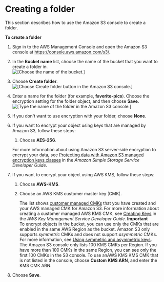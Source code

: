 # Creating a folder<a name="create-folder"></a>

This section describes how to use the Amazon S3 console to create a folder\.

**To create a folder**

1. Sign in to the AWS Management Console and open the Amazon S3 console at [https://console\.aws\.amazon\.com/s3/](https://console.aws.amazon.com/s3/)\.

1. In the **Bucket name** list, choose the name of the bucket that you want to create a folder in\.  
![\[Choose the name of the bucket.\]](http://docs.aws.amazon.com/AmazonS3/latest/user-guide/images/choose-bucket-name.png)

1. Choose **Create folder**\.  
![\[Choose Create folder button in the Amazon S3 console.\]](http://docs.aws.amazon.com/AmazonS3/latest/user-guide/images/create-folder.png)

1. Enter a name for the folder \(for example, **favorite\-pics**\)\. Choose the encryption setting for the folder object, and then choose **Save**\.  
![\[Type the name of the folder in the Amazon S3 console.\]](http://docs.aws.amazon.com/AmazonS3/latest/user-guide/images/type-folder-name.png)

1. If you don't want to use encryption with your folder, choose **None**\. 

1. If you want to encrypt your object using keys that are managed by Amazon S3, follow these steps:

   1. Choose **AES\-256**\. 

     For more information about using Amazon S3 server\-side encryption to encrypt your data, see [Protecting data with Amazon S3 managed encryption keys classes](https://docs.aws.amazon.com/AmazonS3/latest/dev/UsingServerSideEncryption.html) in the *Amazon Simple Storage Service Developer Guide*\.

1. If you want to encrypt your object using AWS KMS, follow these steps:

   1. Choose **AWS\-KMS**\.

   1. Choose an AWS KMS customer master key \(CMK\)\.

      The list shows [customer managed CMKs](https://docs.aws.amazon.com/kms/latest/developerguide/concepts.html#customer-cmk) that you have created and your AWS managed CMK for Amazon S3\. For more information about creating a customer managed AWS KMS CMK, see [Creating Keys](https://docs.aws.amazon.com/kms/latest/developerguide/UsingServerSideEncryption.html) in the *AWS Key Management Service Developer Guide*\. 
**Important**  
To encrypt objects in the bucket, you can use only the CMKs that are enabled in the same AWS Region as the bucket\. Amazon S3 only supports *symmetric* CMKs and does not support *asymmetric* CMKs\. For more information, see [Using symmetric and asymmetric keys](https://docs.aws.amazon.com/kms/latest/developerguide/symmetric-asymmetric.html)\.  
The Amazon S3 console only lists 100 KMS CMKs per Region\. If you have more than 100 CMKs in the same Region, you can see only the first 100 CMKs in the S3 console\. To use anAWS KMS KMS CMK that is not listed in the console, choose **Custom KMS ARN**, and enter the KMS CMK ARN\.

1. Choose **Save**\.